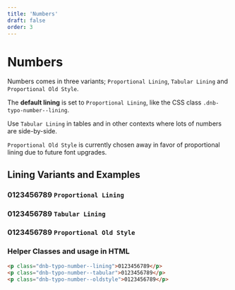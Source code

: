 ```yaml
---
title: 'Numbers'
draft: false
order: 3
---
```


# Numbers

Numbers comes in three variants; `Proportional Lining`, `Tabular Lining` and `Proportional Old Style`.

The **default lining** is set to `Proportional Lining`, like the CSS class `.dnb-typo-number--lining`.

Use `Tabular Lining` in tables and in other contexts where lots of numbers are side-by-side.

`Proportional Old Style` is currently chosen away in favor of proportional lining due to future font upgrades.

## Lining Variants and Examples

<div class="example-box">
  <h3 class="dnb-typo-number--lining">0123456789 <code>Proportional Lining</code></h3>
  <h3 class="dnb-typo-number--tabular">0123456789 <code>Tabular Lining</code></h3>
  <h3 class="dnb-typo-number--oldstyle">0123456789 <code>Proportional Old Style</code></h3>
</div>

### Helper Classes and usage in HTML

```html
<p class="dnb-typo-number--lining">0123456789</p>
<p class="dnb-typo-number--tabular">0123456789</p>
<p class="dnb-typo-number--oldstyle">0123456789</p>
```
